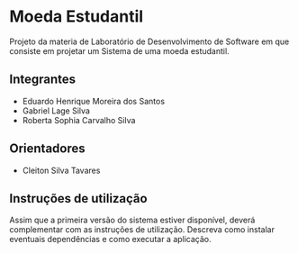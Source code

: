 # Moeda Estudantil
Projeto da materia de Laboratório de Desenvolvimento de Software em que consiste em projetar um Sistema de uma moeda estudantil.

## Integrantes
* Eduardo Henrique Moreira dos Santos
* Gabriel Lage Silva
* Roberta Sophia Carvalho Silva

## Orientadores
* Cleiton Silva Tavares

## Instruções de utilização
Assim que a primeira versão do sistema estiver disponível, deverá complementar com as instruções de utilização. Descreva como instalar eventuais dependências e como executar a aplicação.
